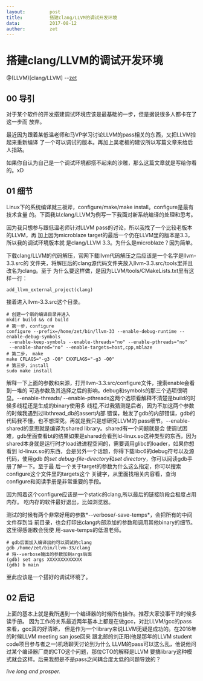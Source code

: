 ```yaml
---
layout:         post
title:          搭建clang/LLVM的调试开发环境
data:           2017-08-12
auther:         zet
---
```



# 搭建clang/LLVM的调试开发环境
@(LLVM)[clang/LLVM]
        --[zet](https://github.com/fanfuqiang)


## 00 导引

对于某个软件的开发搭建调试环境应该是最基础的一步，但是据说很多人都卡在了这一步而
放弃。

最近因为跟着某低温老师和马VP学习讨论LLVM的pass相关的东西，又把LLVM捡起来重新编译
了一个可以调试的版本。再加上吴老板的建议所以写篇文章来给后人指路。

如果你自认为自己是一个调试环境都搭不起来的沙雕，那么这篇文章就是写给你看的。xD

## 01 细节

Linux下的系统编译就三板斧，configure/make/make install。configure是最有技术含量
的。下面我以clang/LLVM为例写一下我面对新系统编译的处理和思考。

因为我只想参与跟低温老师针对LLVM pass的讨论，所以我找了一个比较老版本的LLVM，再
加上因为microblaze target的最后一个仍在LLVM里的版本是3.3，所以我的调试环境版本就
是clang/LLVM 3.3。为什么是microblaze？因为简单。

下载clang/LLVM的代码解压，官网下载llvm代码解压之后应该是一个名字是llvm-3.3.src的
文件夹，将解压后的clang源代码文件夹放入llvm-3.3.src/tools里并且改名为clang。至于
为什么要这样做，是因为LLVM/tools/CMakeLists.txt里有这样一行：

```
add_llvm_external_project(clang)

```
接着进入llvm-3.3.src这个目录。

```
# 创建一个新的编译目录并进入
mkdir build && cd build
# 第一步，configure
configure --prefix=/home/zet/bin/llvm-33 --enable-debug-runtime --enable-debug-symbols
 --enable-keep-symbols --enable-threads="no" --enable-pthreads="no"
 --enable-shared="no" --enable-targets=host,cpp,mblaze
# 第二步， make
make CFLAGS="-g3 -O0" CXXFLAGS="-g3 -O0"
# 第三步，install
sudo make install
```
解释一下上面的参数和来源，打开llvm-3.3.src/configure文件，搜索enable会看到一堆的
可选参数及其选择之后的影响。debug和symbols的那三个选项很明显。--enable-threads/
--enable-pthreads这两个选项看解释不清楚是build的时候多线程还是生成的binary使用多
线程,不过我猜测是后者，因为不加这两个参数的时候我遇到过libthread_db的assert内部
错误，触发了gdb的内部错误，gdb的代码我不懂，也不想深究。再就是我只是想研究LLVM的
pass细节。--enable-shared的意思就是编译为shared library。shared有一个问题就是会
使调试困难，gdb里面查看bt的结果如果是shared会看到ld-linux.so这种类型的东西，因为
shared本身就是运行时才load进进程空间的，需要调用glibc的loader，如果你想看到
ld-linux.so的东西，会是另外一个话题，你得下载libc6的debug符号以及源代码，使用gdb
的*set debug-file-directory*和*set directory*，你可以阅读gdb手册了解一下。至于最
后一个关于target的参数为什么这么指定，你可以搜索configure这个文件里的targets这个
关键字，从里面找相关内容看，查询configure和阅读手册是非常重要的手段。

因为照着这个configure应该是一个static的clang,所以最后的链接阶段会极度占用内存。
吃内存的软件最好退出，比如浏览器。

测试的时候有两个非常好用的参数*--verbose/-save-temps*，会把所有的中间文件存到当
前目录，也会打印出clang内部添加的参数和调用其他binary的细节。这里得感谢教会我使
用-save-temps的低温老师。

```
# gdb后面加入编译出的可以调试的clang
gdb /home/zet/bin/llvm-33/clang
# 将--verbose输出的参数加到args后面
(gdb) set args XXXXXXXXXXXXX
(gdb) b main
```
至此应该是一个搭好的调试环境了。

## 02 后记

上面的基本上就是我所遇到一个编译器的时候所有操作。推荐大家没事干的时候多读手册。
因为工作的关系最近两年基本上都是在做gcc，对比LLVM/gcc的pass来看，gcc真的好清晰，
但是作为一个library来说LLVM无疑是成功的。在2016年的时候LLVM meeting san jose回来
跟北邮的刘正阳(他是那年的LLVM student code项目参与者之一)机场聊天讨论到为什么
LLVM的pass可以这么乱，他说他问过某个编译器厂商的CTO这个问题，那位CTO的解释是LLVM
要搞library这种模式就会这样。后来我想是不是pass之间耦合度太低的问题导致的？

*live long and prosper.*
